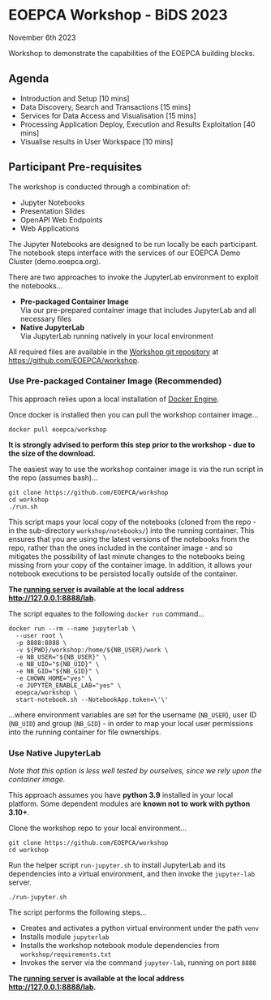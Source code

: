 # EOEPCA Workshop - BiDS 2023

November 6th 2023

Workshop to demonstrate the capabilities of the EOEPCA building blocks.

## Agenda

* Introduction and Setup [10 mins]
* Data Discovery, Search and Transactions [15 mins]
* Services for Data Access and Visualisation [15 mins]
* Processing Application Deploy, Execution and Results Exploitation [40 mins]
* Visualise results in User Workspace [10 mins]

## Participant Pre-requisites

The workshop is conducted through a combination of:
* Jupyter Notebooks
* Presentation Slides
* OpenAPI Web Endpoints
* Web Applications

The Jupyter Notebooks are designed to be run locally be each participant. The notebook steps interface with the services of our EOEPCA Demo Cluster (demo.eoepca.org).

There are two approaches to invoke the JupyterLab environment to exploit the notebooks...
* **Pre-packaged Container Image**<br>
  Via our pre-prepared container image that includes JupyterLab and all necessary files
* **Native JupyterLab**<br>
  Via JupyterLab running natively in your local environment

All required files are available in the [Workshop git repository](https://github.com/EOEPCA/workshop) at https://github.com/EOEPCA/workshop.

### Use Pre-packaged Container Image (Recommended)

This approach relies upon a local installation of [Docker Engine](https://docs.docker.com/engine/).

Once docker is installed then you can pull the workshop container image...

```
docker pull eoepca/workshop
```

**It is strongly advised to perform this step prior to the workshop - due to the size of the download.**

The easiest way to use the workshop container image is via the run script in the repo (assumes bash)...

```
git clone https://github.com/EOEPCA/workshop
cd workshop
./run.sh
```

This script maps your local copy of the notebooks (cloned from the repo - in the sub-directory `workshop/notebooks/`) into the running container. This ensures that you are using the latest versions of the notebooks from the repo, rather than the ones included in the container image - and so mitigates the possibility of last minute changes to the notebooks being missing from your copy of the container image. In addition, it allows your notebook executions to be persisted locally outside of the container.

**The [running server](http://127.0.0.1:8888/lab) is available at the local address http://127.0.0.1:8888/lab.**

The script equates to the following `docker run` command...

```
docker run --rm --name jupyterlab \
  --user root \
  -p 8888:8888 \
  -v ${PWD}/workshop:/home/${NB_USER}/work \
  -e NB_USER="${NB_USER}" \
  -e NB_UID="${NB_UID}" \
  -e NB_GID="${NB_GID}" \
  -e CHOWN_HOME="yes" \
  -e JUPYTER_ENABLE_LAB="yes" \
  eoepca/workshop \
  start-notebook.sh --NotebookApp.token=\'\'
```

...where environment variables are set for the username (`NB_USER`), user ID (`NB_UID`) and group (`NB_GID`) - in order to map your local user permissions into the running container for file ownerships.

### Use Native JupyterLab

_Note that this option is less well tested by ourselves, since we rely upon the container image._

This approach assumes you have **python 3.9** installed in your local platform. Some dependent modules are **known not to work with python 3.10+**.

Clone the workshop repo to your local environment...

```
git clone https://github.com/EOEPCA/workshop
cd workshop
```

Run the helper script `run-jupyter.sh` to install JupyterLab and its dependencies into a virtual environment, and then invoke the `jupyter-lab` server.

```
./run-jupyter.sh
```

The script performs the following steps...

* Creates and activates a python virtual environment under the path `venv`
* Installs module `jupyterlab`
* Installs the workshop notebook module dependencies from `workshop/requirements.txt`
* Invokes the server via the command `jupyter-lab`, running on port `8888`

**The [running server](http://127.0.0.1:8888/lab) is available at the local address http://127.0.0.1:8888/lab.**
